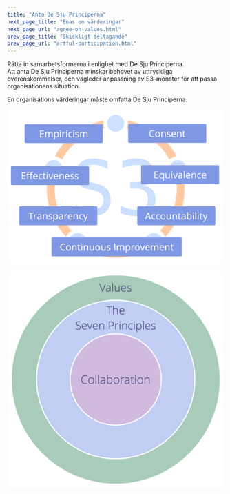 ```yaml
---
title: "Anta De Sju Principerna"
next_page_title: "Enas om värderingar"
next_page_url: "agree-on-values.html"
prev_page_title: "Skickligt deltagande"
prev_page_url: "artful-participation.html"
---
```



<div class="card summary"><div class="card-body">Rätta in samarbetsformerna i enlighet med De Sju Principerna.
</div></div>
Att anta De Sju Principerna minskar behovet av uttryckliga överenskommelser, och vägleder anpassning av S3-mönster för att passa organisationens situation.

En organisations värderingar måste omfatta De Sju Principerna.

![De Sju Principerna](img/framework/s3-principles-plain.png)

![En organisations värderingar måste omfatta De Sju Principerna](img/collaboration-values/values-7principles.png)
